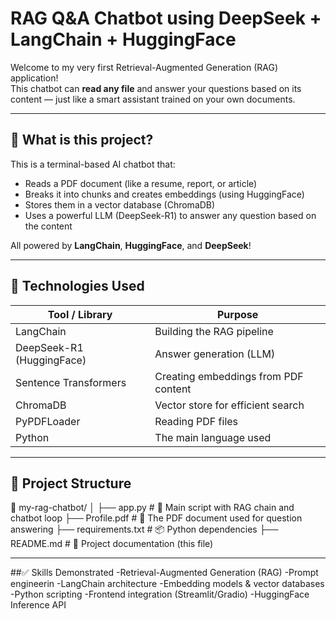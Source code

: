 # RAG Q&A Chatbot using DeepSeek + LangChain + HuggingFace

Welcome to my very first Retrieval-Augmented Generation (RAG) application!  
This chatbot can **read any file** and answer your questions based on its content — just like a smart assistant trained on your own documents.

---

## 🚀 What is this project?

This is a terminal-based AI chatbot that:
- Reads a PDF document (like a resume, report, or article)
- Breaks it into chunks and creates embeddings (using HuggingFace)
- Stores them in a vector database (ChromaDB)
- Uses a powerful LLM (DeepSeek-R1) to answer any question based on the content

All powered by **LangChain**, **HuggingFace**, and **DeepSeek**!

---

## 🧠 Technologies Used

| Tool / Library           | Purpose                                   |
|--------------------------|-------------------------------------------|
| LangChain                | Building the RAG pipeline                 |
| DeepSeek-R1 (HuggingFace)| Answer generation (LLM)                   |
| Sentence Transformers    | Creating embeddings from PDF content      |
| ChromaDB                 | Vector store for efficient search         |
| PyPDFLoader              | Reading PDF files                         |
| Python                   | The main language used                    |

---

## 📁 Project Structure
📁 my-rag-chatbot/
│
├── app.py                      # 🧠 Main script with RAG chain and chatbot loop
├── Profile.pdf                 # 📄 The PDF document used for question answering
├── requirements.txt            # 📦 Python dependencies
├── README.md                   # 📘 Project documentation (this file)



---

##✅ Skills Demonstrated
-Retrieval-Augmented Generation (RAG)
-Prompt engineerin
-LangChain architecture
-Embedding models & vector databases
-Python scripting
-Frontend integration (Streamlit/Gradio)
-HuggingFace Inference API
